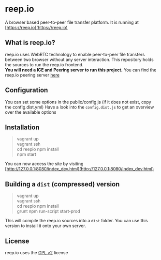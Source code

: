 reep.io
=======
A browser based peer-to-peer file transfer platform. It is running at [https://reep.io](https://reep.io)

What is reep.io?
---
reep.io uses WebRTC technology to enable peer-to-peer file transfers between two browser without any server interaction. 
This repository holds the sources to run the reep.io frontend.  
**You will need a ICE and Peering server to run this project.** You can find the reep.io peering server [here](https://github.com/KodeKraftwerk/reepio-peering-server)

Configuration
---
You can set some options in the public/config.js (if it does not exist, copy the config.dist.yml)
Have a look into the `config.dist.js` to get an overview over the available options

Installation
---
> vagrant up  
> vagrant ssh  
> cd reepio
> npm install  
> npm start

You can now access the site by visiting [http://127.0.0.1:8080/index_dev.html](http://127.0.0.1:8080/index_dev.html)

Building a `dist` (compressed) version
---
> vagrant up  
> vagrant ssh  
> cd reepio
> npm install  
> grunt
> npm run-script start-prod

This will compile the reep.io sources into a `dist` folder. You can use this version to install it onto your own server.


License
---
reep.io uses the [GPL v2](http://www.gnu.org/licenses/gpl-2.0.html) license  
